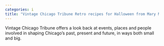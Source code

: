 ```yaml
---
categories: i
title: "Vintage Chicago Tribune Retro recipes for Halloween from Mary Meade’s archives"
---
```

Vintage Chicago Tribune offers a look back at events, places and people involved in shaping Chicago’s past, present and future, in ways both small and big.